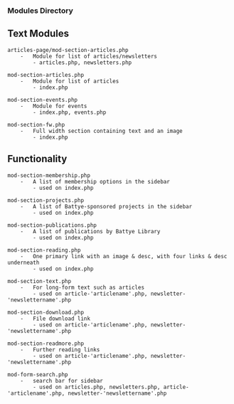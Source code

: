 ### Modules Directory

## Text Modules
    articles-page/mod-section-articles.php
        -   Module for list of articles/newsletters
            - articles.php, newsletters.php

    mod-section-articles.php
        -   Module for list of articles
            - index.php

    mod-section-events.php
        -   Module for events
            - index.php, events.php

    mod-section-fw.php
        -   Full width section containing text and an image
            - index.php


## Functionality
    mod-section-membership.php
        -   A list of membership options in the sidebar
            - used on index.php

    mod-section-projects.php
        -   A list of Battye-sponsored projects in the sidebar
            - used on index.php

    mod-section-publications.php
        -   A list of publications by Battye Library
            - used on index.php

    mod-section-reading.php
        -   One primary link with an image & desc, with four links & desc underneath
            - used on index.php
    
    mod-section-text.php
        -   For long-form text such as articles
            - used on article-'articlename'.php, newsletter-'newslettername'.php
    
    mod-section-download.php
        -   File download link
            - used on article-'articlename'.php, newsletter-'newslettername'.php

    mod-section-readmore.php
        -   Further reading links
            - used on article-'articlename'.php, newsletter-'newslettername'.php

    mod-form-search.php
        -   search bar for sidebar
            - used on articles.php, newsletters.php, article-'articlename'.php, newsletter-'newslettername'.php

